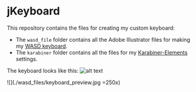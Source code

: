 # jKeyboard
This repository contains the files for creating my custom keyboard:
- The `wasd_file` folder contains all the Adobe Illustrator files for making my [WASD keyboard](http://www.wasdkeyboards.com/).
- The `karabiner` folder contains all the files for my [Karabiner-Elements](https://pqrs.org/osx/karabiner/) settings.

The keyboard looks like this:
![alt text](https://raw.github.com/jhelvy/jKeyboard/master/wasd_files/keyboard_preview.jpg "Keyboard Layout")

![](./wasd_files/keyboard_preview.jpg =250x)

